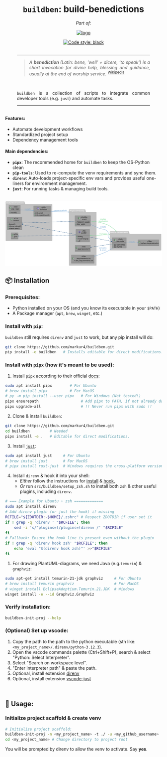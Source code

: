 <!-- ============================================================== -->
<!-- == Header ==================================================== -->
<div align="center">

<!-- --- Title ---------------------------------------------------- -->

# `buildben`: build-benedictions

*Part of:*
<!-- --- Logo ----------------------------------------------------- -->
<a href="https://hisqu.de" target="_blank">
  <img src="https://avatars.githubusercontent.com/u/196629600?s=200&v=4" 
       width="100px" alt="logo" style="margin-top: -10px;">
</a>

<br>

<!-- --- Badges --------------------------------------------------- -->

[![Code style:
black](https://img.shields.io/badge/code%20style-black-000000.svg)](https://github.com/psf/black)

</div>

<!-- ============================================================== -->
<!-- == Abstract ================================================== -->
<div style="width: 85%; margin: 2rem auto; text-align: justify;">
<hr>

<blockquote> <i> A <b> benediction </b>(Latin: bene, 'well' + dicere, 'to speak') is a short invocation for divine help, blessing and guidance, usually at the end of worship service. </i> <sup> <a href="https://en.wikipedia.org/wiki/Benediction"> Wikipedia </a></sup> </blockquote>
<br>

`buildben` is a collection of scripts to integrate common developer tools
(e.g. `just`) and automate tasks.

<hr>
</div>

#### Features:
<!-- Summarize the top 3 features -->
- Automate development workflows
- Standardized project setup
- Dependency management tools



#### Main dependencies:
<!-- List your main dependencies here and explain why they're important. -->
- **`pipx`**: The recommended home for `buildben` to keep the OS-Python clean
- **`pip-tools`**: Used to re-compute the venv requirements and sync them.
- **`direnv`**: Auto-loads project-specific env vars and provides useful one-liners for environment management.
- **`just`**: For running tasks & managing build tools.
  
<br>

<div align="center">
  <img src="https://raw.githubusercontent.com/HisQu/buildben/main/assets/diagram/diagram.svg" 
       width="800px" alt="Management of Virtual Environments & Dependencies" >
</div>

<!-- ============================================================== -->
<!-- == Installation ============================================== -->
## 📦 Installation

### Prerequisites:
- Python installed on your OS (and you know its executable in your `$PATH`)
- A Package manager (`apt`, `brew`, `winget`, etc.)

### Install with `pip`:
`buildben` still requires `direnv` and `just` to work, but any pip
install will do:
```bash
git clone https://github.com/markur4/buildben.git
pip install -e buildben   # Installs editable for direct modifications.
```

### Install with `pipx` (how it's meant to be used):

1. Install `pipx` according to their official [docs](https://pipx.pypa.io/stable/installation/):
```bash
sudo apt install pipx        # For Ubuntu
# brew install pipx          # For MacOS
# py -m pip install --user pipx   # For Windows (Not tested!)
pipx ensurepath                   # Add pipx to PATH, if not already done
pipx upgrade-all                  # !! Never run pipx with sudo !!
```

2. Clone & install `buildben`:
```bash
git clone https://github.com/markur4/buildben.git
cd buildben         # Needed
pipx install -e .   # Editable for direct modifications.
```

3. Install [`just`](https://github.com/casey/just):
```bash
sudo apt install just     # For Ubuntu
# brew install just       # For MacOS
# pipx install rust-just  # Windows requires the cross-platform version (not tested!)
```


4. Install `direnv` & hook it into your shell: 
   - *Either* follow the instructions for [install](https://direnv.net/docs/installation.html) & [hook](https://direnv.net/docs/hook.html),
   - *Or* run `src/buildben/setup_zsh.sh` to install both `zsh` & other useful plugins, including `direnv`.

```bash
# === Example for Ubuntu + zsh =============
sudo apt install direnv
# Add direnv plugin (or just the hook) if missing
RCFILE="${ZDOTDIR:-$HOME}/.zshrc" # Respect ZDOTDIR if user set it
if ! grep -q 'direnv ' "$RCFILE"; then
    sed -i 's/^plugins=(/plugins=(direnv /' "$RCFILE"
fi
# Fallback: Ensure the hook line is present even without the plugin
if ! grep -q 'direnv hook zsh' "$RCFILE"; then
    echo 'eval "$(direnv hook zsh)"' >>"$RCFILE"
fi
```

1. For drawing PlantUML-diagrams, we need Java (e.g.`temurin`) & `graphviz`:
```bash
sudo apt-get install temurin-21-jdk graphviz     # For Ubuntu
# brew install temurin graphviz                  # For MacOS
# winget install EclipseAdoptium.Temurin.21.JDK  # Windows 
winget install -e --id Graphviz.Graphviz
```

### Verify installation:
```bash
buildben-init-proj --help
```

### (Optional) Set up vscode:
1. Copy the path to the path to the python executable (sth like: `<my_project_name>/.direnv/python-3.12.3`). 
2. Open the vscode commands palette (Ctrl+Shift+P), search & select "Python: Select Interpreter".
3. Select "Search on workspace level".
4. "Enter interpreter path" & paste the path.
5. Optional, install extension [direnv](https://marketplace.visualstudio.com/items?itemName=mkhl.direnv)
5. Optional, install extension [vscode-just](https://marketplace.visualstudio.com/items?itemName=nefrob.vscode-just-syntax)

<br>

<!-- ============================================================== -->
<!-- == Usage ====================================================== -->
## 🚀 Usage:

### Initialize project scaffold & create venv
```bash
# Initialize project scaffold:
buildben-init-proj -n <my_project_name> -t ./ -u <my_github_username>
cd <my_project_name> # Change directory to project root
```
You will be prompted by direnv to allow the venv to activate. Say **yes**.








